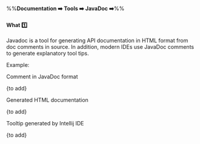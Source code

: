 <link rel="stylesheet" href="{{baseUrl}}/css/textbook.css">

<div class="website-content">

%%**Documentation :arrow_right: Tools :arrow_right: JavaDoc :arrow_right:**%%

#### What :one:

<div id="main">

Javadoc is a tool for generating API documentation in HTML format from doc comments in source. In addition, modern IDEs use JavaDoc comments to generate explanatory tool tips.

<tip-box>

Example:

Comment in JavaDoc format

{to add}

Generated HTML documentation

{to add}

Tooltip generated by Intellij IDE

{to add}

</tip-box>

</div>
</div>
